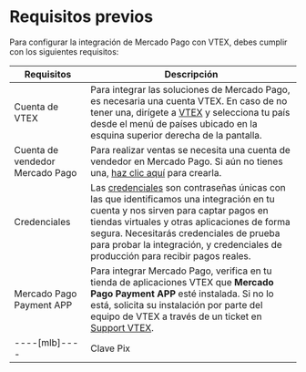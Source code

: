 # Requisitos previos

Para configurar la integración de Mercado Pago con VTEX, debes cumplir con los siguientes requisitos:

| Requisitos | Descripción |
| --- | --- |
| Cuenta de VTEX | Para integrar las soluciones de Mercado Pago, es necesaria una cuenta VTEX. En caso de no tener una, dirígete a [VTEX](https://vtex.com/ar-es/contacto/)  y selecciona tu país desde el menú de países ubicado en la esquina superior derecha de la pantalla.|
| Cuenta de vendedor Mercado Pago | Para realizar ventas se necesita una cuenta de vendedor en Mercado Pago. Si aún no tienes una, [haz clic aquí](https://www.mercadopago[FAKER][URL][DOMAIN]/hub/registration/landing) para crearla.|
| Credenciales | Las [credenciales](/developers/es/docs/vtex/additional-content/your-integrations/credentials) son contraseñas únicas con las que identificamos una integración en tu cuenta y nos sirven para captar pagos en tiendas virtuales y otras aplicaciones de forma segura. Necesitarás credenciales de prueba para probar la integración, y credenciales de producción para recibir pagos reales.|
| Mercado Pago Payment APP |Para integrar Mercado Pago, verifica en tu tienda de aplicaciones VTEX que **Mercado Pago Payment APP** esté instalada. Si no lo está, solicita su instalación por parte del equipo de VTEX a través de un ticket en [Support VTEX](https://help.vtex.com/es/support).|
----[mlb]----| Clave Pix | Para disponibilizar Pix en tu integración con Mercado Pago, es necesario que tu Clave Pix esté configurada. En caso de no tener una, [aprende a configurarla](https://www.mercadopago.com.br/ajuda/17843).| ------------